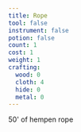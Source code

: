 ```yaml
---
title: Rope
tool: false
instrument: false
potion: false
count: 1
cost: 1
weight: 1
crafting:
  wood: 0
  cloth: 4
  hide: 0
  metal: 0
---
```


50' of hempen rope
